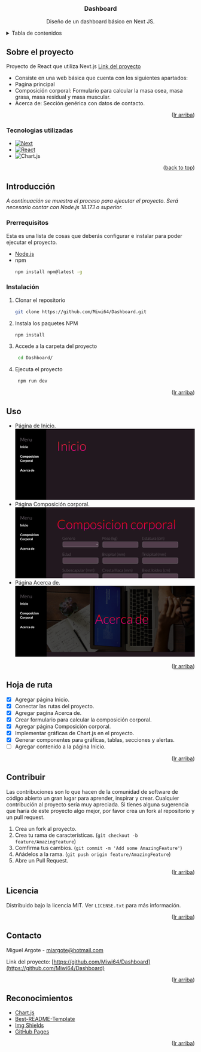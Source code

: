 <a name="readme-top"></a>

<!--PROJECT BANNER-->
<br />
<div align="center">
  <h3 align="center">Dashboard</h3>
  <p align="center">
    Diseño de un dashboard básico en Next JS. 
  </p>
</div>
<!--TABLE OF CONTENTS-->
<details>
  <summary>Tabla de contenidos</summary>
  <ol>
    <li>
      <a href="#about-the-project">Sobre el proyecto</a>
      <ul>
        <li><a href="#built-with">Tecnologías utilizadas</a></li>
      </ul>
    </li>
    <li>
      <a href="#getting-started">Introducción</a>
      <ul>
        <li><a href="#prerequisites">Prerrequisitos</a></li>
        <li><a href="#installation">Instalación</a></li>
      </ul>
    </li>
    <li><a href="#usage">Uso</a></li>
    <li><a href="#roadmap">Hoja de ruta</a></li>
    <li><a href="#contributing">Contribuir</a></li>
    <li><a href="#license">Licencia</a></li>
    <li><a href="#contact">Contacto</a></li>
    <li><a href="#acknowledgments">Reconocimientos</a></li>
  </ol>
</details>

<!-- ABOUT THE PROJECT -->
## Sobre el proyecto
Proyecto de React que utiliza Next.js [Link del proyecto](https://dashboard-nine-gamma-32.vercel.app/)
* Consiste en una web básica que cuenta con los siguientes apartados:
* Pagina principal
* Composición corporal: Formulario para calcular la masa osea, masa grasa, masa residual y masa muscular.
* Acerca de: Sección genérica con datos de contacto.

<p align="right">(<a href="#readme-top">Ir arriba</a>)</p>



### Tecnologias utilizadas

* [![Next][Next.js]][Next-url]
* [![React][React.js]][React-url]
* ![Chart.js](https://img.shields.io/badge/chart.js-F5788D.svg?style=for-the-badge&logo=chart.js&logoColor=white)

<p align="right">(<a href="#readme-top">back to top</a>)</p>

<!-- GETTING STARTED -->
## Introducción
_A continuación se muestra el proceso para ejecutar el proyecto. Será necesario contar con Node.js 18.17.1 o superior._

### Prerrequisitos
Esta es una lista de cosas que deberás configurar e instalar para poder ejecutar el proyecto.
* [Node.js](https://nodejs.org/)
* npm
  ```sh
  npm install npm@latest -g
  ```

### Instalación
1. Clonar el repositorio
   ```sh
   git clone https://github.com/Miwi64/Dashboard.git
   ```
3. Instala los paquetes NPM
   ```sh
   npm install
   ```
4. Accede a la carpeta del proyecto
   ```sh
    cd Dashboard/
   ```
5. Ejecuta el proyecto
   ```sh
    npm run dev
   ```
<p align="right">(<a href="#readme-top">Ir arriba</a>)</p>

<!-- USAGE EXAMPLES -->
## Uso
* Página de Inicio. ![Inicio][start-screenshot]
* Página Composición corporal. ![Composicion][composition-screenshot]
* Página Acerca de. ![Acerca-de][about-screenshot]
<p align="right">(<a href="#readme-top">Ir arriba</a>)</p>

<!-- ROADMAP -->
## Hoja de ruta
- [x] Agregar página Inicio.
- [x] Conectar las rutas del proyecto.
- [x] Agregar pagina Acerca de.
- [x] Crear formulario para calcular la composición corporal.
- [x] Agregar página Composición corporal.
- [x] Implementar gráficas de Chart.js en el proyecto.
- [x] Generar componentes para gráficas, tablas, secciones y alertas.
- [ ] Agregar contenido a la página Inicio.

<p align="right">(<a href="#readme-top">Ir arriba</a>)</p>



<!-- CONTRIBUTING -->
## Contribuir
Las contribuciones son lo que hacen de la comunidad de software de código abierto un gran lugar para aprender, inspirar y crear.
Cualquier contribución al proyecto sería muy apreciada.
Si tienes alguna sugerencia que haría de este proyecto algo mejor, por favor crea un fork al repositorio y un pull request.

1. Crea un fork al proyecto.
2. Crea tu rama de características. (`git checkout -b feature/AmazingFeature`)
3. Comfirma tus cambios. (`git commit -m 'Add some AmazingFeature'`)
4. Añádelos a la rama. (`git push origin feature/AmazingFeature`)
5. Abre un Pull Request.

<p align="right">(<a href="#readme-top">Ir arriba</a>)</p>



<!-- LICENSE -->
## Licencia

Distribuido bajo la licencia MIT. Ver `LICENSE.txt` para más información.

<p align="right">(<a href="#readme-top">Ir arriba</a>)</p>



<!-- CONTACT -->
## Contacto

Miguel Argote - miargote@hotmail.com

Link del proyecto: [https://github.com/Miwi64/Dashboard](https://github.com/Miwi64/Dashboard)

<p align="right">(<a href="#readme-top">Ir arriba</a>)</p>



<!-- ACKNOWLEDGMENTS -->
## Reconocimientos
* [Chart.js](https://www.chartjs.org)
* [Best-README-Template](https://github.com/othneildrew/Best-README-Template)
* [Img Shields](https://shields.io)
* [GitHub Pages](https://pages.github.com)

<p align="right">(<a href="#readme-top">Ir arriba</a>)</p>


[Next.js]: https://img.shields.io/badge/next.js-000000?style=for-the-badge&logo=nextdotjs&logoColor=white
[Next-url]: https://nextjs.org/
[React.js]: https://img.shields.io/badge/React-20232A?style=for-the-badge&logo=react&logoColor=61DAFB
[React-url]: https://reactjs.org/
[start-screenshot]: images/dashboard-start.png
[composition-screenshot]: images/dashboard-composition.png
[about-screenshot]: images/dashboard-about.png